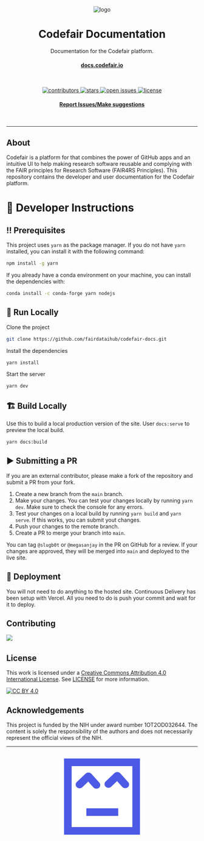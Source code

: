 <div align="center">

<img src="https://freesvg.org/img/1653682897science-svgrepo-com.png" alt="logo" width="200" height="auto" />

<br />

<h1>Codefair Documentation</h1>

<p>
Documentation for the Codefair platform.
</p>

  <h4>
    <a href="https://docs.codefair.io/">docs.codefair.io</a>
  </h4>
  
<br />

<p>
  <a href="https://github.com/fairdataihub/codefair-docs/graphs/contributors">
    <img src="https://img.shields.io/github/contributors/fairdataihub/codefair-docs.svg?style=flat-square" alt="contributors" />
  </a>
  <a href="https://github.com/fairdataihub/codefair-docs/stargazers">
    <img src="https://img.shields.io/github/stars/fairdataihub/codefair-docs.svg?style=flat-square" alt="stars" />
  </a>
  <a href="https://github.com/fairdataihub/codefair-docs/issues/">
    <img src="https://img.shields.io/github/issues/fairdataihub/codefair-docs.svg?style=flat-square" alt="open issues" />
  </a>
  <a href="https://github.com/fairdataihub/codefair-docs/blob/main/LICENSE">
    <img src="https://img.shields.io/badge/License-CC%20BY%204.0-lightgrey.svg" alt="license" />
  </a>
</p>
   
<h4>
    <a href="https://github.com/fairdataihub/codefair-docs/issues/">Report Issues/Make suggestions</a>
  </h4>
</div>

<br />

---

## About

Codefair is a platform for that combines the power of GitHub apps and an intuitive UI to help making research software reusable and complying with the FAIR principles for Research Software (FAIR4RS Principles). This repository contains the developer and user documentation for the Codefair platform.

# :toolbox: Developer Instructions

## :bangbang: Prerequisites

This project uses `yarn` as the package manager. If you do not have `yarn` installed, you can install it with the following command:

```bash
npm install -g yarn
```

If you already have a conda environment on your machine, you can install the dependencies with:

```bash
conda install -c conda-forge yarn nodejs
```

## :running: Run Locally

Clone the project

```bash
git clone https://github.com/fairdataihub/codefair-docs.git
```

Install the dependencies

```bash
yarn install
```

Start the server

```bash
yarn dev
```

## :building_construction: Build Locally

Use this to build a local production version of the site. User `docs:serve` to preview the local build.

```bash
yarn docs:build
```

## :arrow_forward: Submitting a PR

If you are an external contributor, please make a fork of the repository and submit a PR from your fork.

1. Create a new branch from the `main` branch.
2. Make your changes. You can test your changes locally by running `yarn dev`. Make sure to check the console for any errors.
3. Test your changes on a local build by running `yarn build` and `yarn serve`. If this works, you can submit yout changes.
4. Push your changes to the remote branch.
5. Create a PR to merge your branch into `main`.

You can tag `@slugb0t` or `@megasanjay` in the PR on GitHub for a review. If your changes are approved, they will be merged into `main` and deployed to the live site.

## :triangular_flag_on_post: Deployment

You will not need to do anything to the hosted site. Continuous Delivery has been setup with Vercel. All you need to do is push your commit and wait for it to deploy.

## Contributing

<a href="https://github.com/fairdataihub/codefair-docs/graphs/contributors">
  <img src="https://contrib.rocks/image?repo=fairdataihub/codefair-docs" />
</a>

## License

This work is licensed under a
[Creative Commons Attribution 4.0 International License][cc-by]. See [LICENSE](LICENSE.txt) for more information.

[cc-by]: http://creativecommons.org/licenses/by/4.0/
[cc-by-image]: https://i.creativecommons.org/l/by/4.0/88x31.png

[![CC BY 4.0][cc-by-image]][cc-by]

## Acknowledgements

This project is funded by the NIH under award number 1OT2OD032644. The content is solely the responsibility of the authors and does not necessarily represent the official views of the NIH.

---

<br />

<div align="center">

<a href="https://codefair.io">
  <img src="https://raw.githubusercontent.com/fairdataihub/codefair-app/main/ui/public/assets/images/codefair_logo.png" alt="logo" width="200" height="auto" />
</a>

</div>

